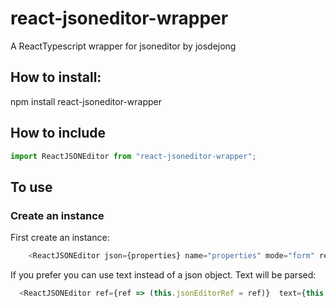 # react-jsoneditor-wrapper
A ReactTypescript wrapper for jsoneditor by josdejong

## How to install:
npm install react-jsoneditor-wrapper

## How to include
```javascript
import ReactJSONEditor from "react-jsoneditor-wrapper";
```
## To use
### Create an instance
First create an instance: 
```javascript
    <ReactJSONEditor json={properties} name="properties" mode="form" ref={ref => (this.jsoneditorref = ref)} />  
```  
If you prefer you can use text instead of a json object. Text will be parsed:  
```javascript
  <ReactJSONEditor ref={ref => (this.jsonEditorRef = ref)}  text={this.state.content} name="properties" mode="code" modes={["code"]}/>
```

